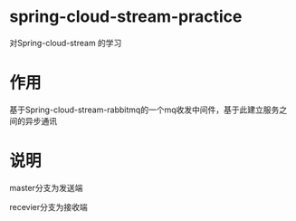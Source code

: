 # spring-cloud-stream-practice
对Spring-cloud-stream 的学习
# 作用
基于Spring-cloud-stream-rabbitmq的一个mq收发中间件，基于此建立服务之间的异步通讯
# 说明
master分支为发送端  

recevier分支为接收端
